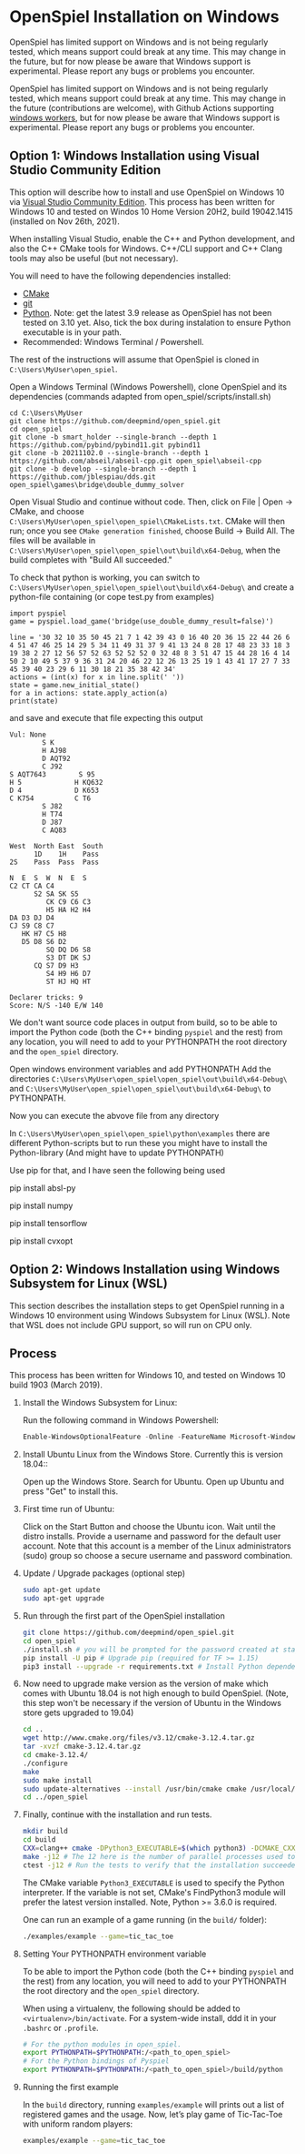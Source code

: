# OpenSpiel Installation on Windows

OpenSpiel has limited support on Windows and is not being regularly tested,
which means support could break at any time. This may change in the future, but
for now please be aware that Windows support is experimental. Please report any
bugs or problems you encounter.

OpenSpiel has limited support on Windows and is not being regularly tested,
which means support could break at any time. This may change in the future
(contributions are welcome), with Github Actions supporting
[windows workers](https://docs.github.com/en/actions/using-github-hosted-runners/customizing-github-hosted-runners#installing-software-on-windows-runners!),
but for now please be aware that Windows support is experimental. Please report
any bugs or problems you encounter.

## Option 1: Windows Installation using Visual Studio Community Edition

This option will describe how to install and use OpenSpiel on Windows 10 via
[Visual Studio Community Edition](https://visualstudio.microsoft.com/vs/community/).
This process has been written for Windows 10 and tested on Windos 10 Home
Version 20H2, build 19042.1415 (installed on Nov 26th, 2021).

When installing Visual Studio, enable the C++ and Python development, and also
the C++ CMake tools for Windows. C++/CLI support and C++ Clang tools may also be
useful (but not necessary).

You will need to have the following dependencies installed:

*   [CMake](https://cmake.org/download/)
*   [git](https://gitforwindows.org/)
*   [Python](https://www.python.org/downloads/windows/). Note: get the latest
    3.9 release as OpenSpiel has not been tested on 3.10 yet. Also, tick the box
    during instalation to ensure Python executable is in your path.
*   Recommended: Windows Terminal / Powershell.

The rest of the instructions will assume that OpenSpiel is cloned in
`C:\Users\MyUser\open_spiel`.

Open a Windows Terminal (Windows Powershell), clone OpenSpiel and its dependencies (commands adapted
from open_spiel/scripts/install.sh)

```
cd C:\Users\MyUser
git clone https://github.com/deepmind/open_spiel.git
cd open_spiel
git clone -b smart_holder --single-branch --depth 1 https://github.com/pybind/pybind11.git pybind11
git clone -b 20211102.0 --single-branch --depth 1 https://github.com/abseil/abseil-cpp.git open_spiel\abseil-cpp
git clone -b develop --single-branch --depth 1 https://github.com/jblespiau/dds.git open_spiel\games\bridge\double_dummy_solver
```

Open Visual Studio and continue without code. Then, click on File | Open ->
CMake, and choose `C:\Users\MyUser\open_spiel\open_spiel\CMakeLists.txt`. CMake will then
run; once you see `CMake generation finished`, choose Build -> Build All. The
files will be available in `C:\Users\MyUser\open_spiel\open_spiel\out\build\x64-Debug`, when the build completes with "Build All succeeded."

To check that python is working, you can switch to `C:\Users\MyUser\open_spiel\open_spiel\out\build\x64-Debug\` and create a python-file containing (or cope test.py from examples)

```
import pyspiel
game = pyspiel.load_game('bridge(use_double_dummy_result=false)')

line = '30 32 10 35 50 45 21 7 1 42 39 43 0 16 40 20 36 15 22 44 26 6 4 51 47 46 25 14 29 5 34 11 49 31 37 9 41 13 24 8 28 17 48 23 33 18 3 19 38 2 27 12 56 57 52 63 52 52 52 0 32 48 8 3 51 47 15 44 28 16 4 14 50 2 10 49 5 37 9 36 31 24 20 46 22 12 26 13 25 19 1 43 41 17 27 7 33 45 39 40 23 29 6 11 30 18 21 35 38 42 34'
actions = (int(x) for x in line.split(' '))
state = game.new_initial_state()
for a in actions: state.apply_action(a)
print(state)
```

and save and execute that file expecting this output

```
Vul: None
        S K
        H AJ98
        D AQT92
        C J92
S AQT7643        S 95
H 5             H KQ632
D 4             D K653
C K754          C T6
        S J82
        H T74
        D J87
        C AQ83

West  North East  South
      1D    1H    Pass
2S    Pass  Pass  Pass

N  E  S  W  N  E  S
C2 CT CA C4
      S2 SA SK S5
         CK C9 C6 C3
         H5 HA H2 H4
DA D3 DJ D4
CJ S9 C8 C7
   HK H7 C5 H8
   D5 D8 S6 D2
         SQ DQ D6 S8
         S3 DT DK SJ
      CQ S7 D9 H3
         S4 H9 H6 D7
         ST HJ HQ HT

Declarer tricks: 9
Score: N/S -140 E/W 140
```

We don't want source code places in output from build, so to be able to import the Python code (both the C++ binding `pyspiel` and the rest) from any location, you will need to add to your PYTHONPATH the root directory and the `open_spiel` directory.

Open windows environment variables and add 
PYTHONPATH
Add the directories `C:\Users\MyUser\open_spiel\open_spiel\out\build\x64-Debug\` and `C:\Users\MyUser\open_spiel\open_spiel\out\build\x64-Debug\` to PYTHONPATH.

Now you can execute the abvove file from any directory

In `C:\Users\MyUser\open_spiel\open_spiel\python\examples` there are different Python-scripts but to run these you might have to install the Python-library (And might have to update PYTHONPATH)

Use pip for that, and I have seen the following being used

pip install absl-py

pip install numpy

pip install tensorflow

pip install cvxopt


## Option 2: Windows Installation using Windows Subsystem for Linux (WSL)

This section describes the installation steps to get OpenSpiel running in a
Windows 10 environment using Windows Subsystem for Linux (WSL). Note that WSL
does not include GPU support, so will run on CPU only.

## Process

This process has been written for Windows 10, and tested on Windows 10 build
1903 (March 2019).

1.  Install the Windows Subsystem for Linux:

    Run the following command in Windows Powershell:

    ```powershell
    Enable-WindowsOptionalFeature -Online -FeatureName Microsoft-Windows-Subsystem-Linux
    ```

2.  Install Ubuntu Linux from the Windows Store. Currently this is version
    18.04::

    Open up the Windows Store. Search for Ubuntu. Open up Ubuntu and press "Get"
    to install this.

3.  First time run of Ubuntu:

    Click on the Start Button and choose the Ubuntu icon. Wait until the distro
    installs. Provide a username and password for the default user account. Note
    that this account is a member of the Linux administrators (sudo) group so
    choose a secure username and password combination.

4.  Update / Upgrade packages (optional step)

    ```bash
    sudo apt-get update
    sudo apt-get upgrade
    ```

5.  Run through the first part of the OpenSpiel installation

    ```bash
    git clone https://github.com/deepmind/open_spiel.git
    cd open_spiel
    ./install.sh # you will be prompted for the password created at stage 3. Press Y to continue and install. During installation press Yes to restart services during package upgrades
    pip install -U pip # Upgrade pip (required for TF >= 1.15)
    pip3 install --upgrade -r requirements.txt # Install Python dependencies
    ```

6.  Now need to upgrade make version as the version of make which comes with
    Ubuntu 18.04 is not high enough to build OpenSpiel. (Note, this step won't
    be necessary if the version of Ubuntu in the Windows store gets upgraded to
    19.04)

    ```bash
    cd ..
    wget http://www.cmake.org/files/v3.12/cmake-3.12.4.tar.gz
    tar -xvzf cmake-3.12.4.tar.gz
    cd cmake-3.12.4/
    ./configure
    make
    sudo make install
    sudo update-alternatives --install /usr/bin/cmake cmake /usr/local/bin/cmake 1 --force
    cd ../open_spiel
    ```

7.  Finally, continue with the installation and run tests.

    ```bash
    mkdir build
    cd build
    CXX=clang++ cmake -DPython3_EXECUTABLE=$(which python3) -DCMAKE_CXX_COMPILER=clang++ ../open_spiel
    make -j12 # The 12 here is the number of parallel processes used to build
    ctest -j12 # Run the tests to verify that the installation succeeded
    ```

    The CMake variable `Python3_EXECUTABLE` is used to specify the Python
    interpreter. If the variable is not set, CMake's FindPython3 module will
    prefer the latest version installed. Note, Python >= 3.6.0 is required.

    One can run an example of a game running (in the `build/` folder):

    ```bash
    ./examples/example --game=tic_tac_toe
    ```

8.  Setting Your PYTHONPATH environment variable

    To be able to import the Python code (both the C++ binding `pyspiel` and the
    rest) from any location, you will need to add to your PYTHONPATH the root
    directory and the `open_spiel` directory.

    When using a virtualenv, the following should be added to
    `<virtualenv>/bin/activate`. For a system-wide install, ddd it in your
    `.bashrc` or `.profile`.

    ```bash
    # For the python modules in open_spiel.
    export PYTHONPATH=$PYTHONPATH:/<path_to_open_spiel>
    # For the Python bindings of Pyspiel
    export PYTHONPATH=$PYTHONPATH:/<path_to_open_spiel>/build/python
    ```

9.  Running the first example

    In the `build` directory, running `examples/example` will prints out a list
    of registered games and the usage. Now, let’s play game of Tic-Tac-Toe with
    uniform random players:

    ```bash
    examples/example --game=tic_tac_toe
    ```

